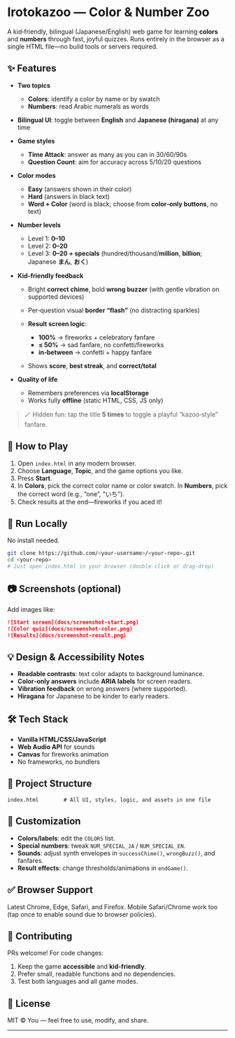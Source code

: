 # Irotokazoo — Color & Number Zoo

A kid‑friendly, bilingual (Japanese/English) web game for learning **colors** and **numbers** through fast, joyful quizzes. Runs entirely in the browser as a single HTML file—no build tools or servers required.

## ✨ Features

* **Two topics**

  * **Colors**: identify a color by name or by swatch
  * **Numbers**: read Arabic numerals as words
* **Bilingual UI**: toggle between **English** and **Japanese (hiragana)** at any time
* **Game styles**

  * **Time Attack**: answer as many as you can in 30/60/90s
  * **Question Count**: aim for accuracy across 5/10/20 questions
* **Color modes**

  * **Easy** (answers shown in their color)
  * **Hard** (answers in black text)
  * **Word + Color** (word is black; choose from **color‑only buttons**, no text)
* **Number levels**

  * Level 1: **0–10**
  * Level 2: **0–20**
  * Level 3: **0–20 + specials** (hundred/thousand/**million**, **billion**; Japanese **まん**, **おく**)
* **Kid‑friendly feedback**

  * Bright **correct chime**, bold **wrong buzzer** (with gentle vibration on supported devices)
  * Per‑question visual **border “flash”** (no distracting sparkles)
  * **Result screen logic**:

    * **100%** → fireworks + celebratory fanfare
    * **≤ 50%** → sad fanfare, no confetti/fireworks
    * **in‑between** → confetti + happy fanfare
  * Shows **score**, **best streak**, and **correct/total**
* **Quality of life**

  * Remembers preferences via **localStorage**
  * Works fully **offline** (static HTML, CSS, JS only)

> 🪄 Hidden fun: tap the title **5 times** to toggle a playful “kazoo‑style” fanfare.

## 🧩 How to Play

1. Open `index.html` in any modern browser.
2. Choose **Language**, **Topic**, and the game options you like.
3. Press **Start**.
4. In **Colors**, pick the correct color name or color swatch. In **Numbers**, pick the correct word (e.g., “one”, “いち”).
5. Check results at the end—fireworks if you aced it!

## 🚀 Run Locally

No install needed.

```bash
git clone https://github.com/<your-username>/<your-repo>.git
cd <your-repo>
# Just open index.html in your browser (double‑click or drag‑drop)
```

## 📷 Screenshots (optional)

Add images like:

```md
![Start screen](docs/screenshot-start.png)
![Color quiz](docs/screenshot-color.png)
![Results](docs/screenshot-result.png)
```

## 💡 Design & Accessibility Notes

* **Readable contrasts**: text color adapts to background luminance.
* **Color‑only answers** include **ARIA labels** for screen readers.
* **Vibration feedback** on wrong answers (where supported).
* **Hiragana** for Japanese to be kinder to early readers.

## 🛠 Tech Stack

* **Vanilla HTML/CSS/JavaScript**
* **Web Audio API** for sounds
* **Canvas** for fireworks animation
* No frameworks, no bundlers

## 📁 Project Structure

```
index.html        # All UI, styles, logic, and assets in one file
```

## 🔧 Customization

* **Colors/labels**: edit the `COLORS` list.
* **Special numbers**: tweak `NUM_SPECIAL_JA` / `NUM_SPECIAL_EN`.
* **Sounds**: adjust synth envelopes in `successChime()`, `wrongBuzz()`, and fanfares.
* **Result effects**: change thresholds/animations in `endGame()`.

## ✅ Browser Support

Latest Chrome, Edge, Safari, and Firefox. Mobile Safari/Chrome work too (tap once to enable sound due to browser policies).

## 🤝 Contributing

PRs welcome! For code changes:

1. Keep the game **accessible** and **kid‑friendly**.
2. Prefer small, readable functions and no dependencies.
3. Test both languages and all game modes.

## 📜 License

MIT © You — feel free to use, modify, and share.

---
